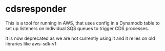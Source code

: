# cdsresponder

This is a tool for running in AWS, that uses config in a Dynamodb table to set up
listeners on individual SQS queues to trigger CDS processes.

It is now deprecated as we are not currently using it and it relies on old libraries
like aws-sdk-v1
